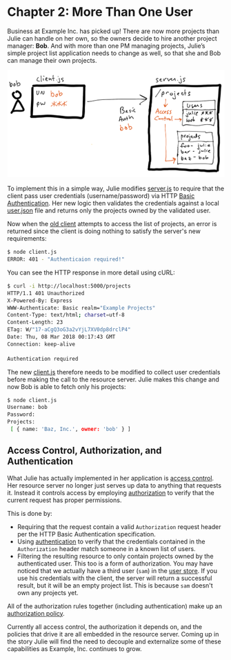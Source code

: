 # Chapter 2: More Than One User

Business at Example Inc. has picked up! There are now more projects than Julie can handle on her own, so the owners decide to hire another project manager: **Bob**. And with more than one PM managing projects, Julie’s simple project list application needs to change as well, so that she and Bob can manage their own projects. 

![](./diagram-01.png)

To implement this in a simple way, Julie modifies [server.js](./server.js) to require that the client pass user credentials (username/password) via HTTP [Basic Authentication](https://tools.ietf.org/html/rfc7617). Her new logic then validates the credentials against a local [user.json](./user.json) file and returns only the projects owned by the validated user.

Now when the [old client](../01-a-simple-resource-server/client.js) attempts to access the list of projects, an error is returned since the client is doing nothing to satisfy the server's new requirements:

```sh
$ node client.js
ERROR: 401 - "Authenticaion required!"
```

You can see the HTTP response in more detail using cURL:

```sh
$ curl -i http://localhost:5000/projects
HTTP/1.1 401 Unauthorized
X-Powered-By: Express
WWW-Authenticate: Basic realm="Example Projects"
Content-Type: text/html; charset=utf-8
Content-Length: 23
ETag: W/"17-aCgQ3oG3a2vYjL7XV0dp8drclP4"
Date: Thu, 08 Mar 2018 00:17:43 GMT
Connection: keep-alive

Authentication required
```

The new [client.js](./client.js) therefore needs to be modified to collect user credentials before making the call to the resource server. Julie makes this change and now Bob is able to fetch only his projects:

```sh
$ node client.js
Username: bob
Password:
Projects:
 [ { name: 'Baz, Inc.', owner: 'bob' } ]
```

## Access Control, Authorization, and Authentication

What Julie has actually implemented in her application is [access control](../terms.md#access-control). Her resource server no longer just serves up data to anything that requests it. Instead it controls access by employing [authorization](../terms.md#authorization) to verify that the current request has proper permissions. 

This is done by:

* Requiring that the request contain a valid `Authorization` request header per the HTTP Basic Authentication specification.
* Using [authentication](../terms.md#authentication) to verify that the credentials contained in the `Authorization` header match someone in a known list of users.
* Filtering the resulting resource to only contain projects owned by the authenticated user. This too is a form of authorization. You may have noticed that we actually have a third user (`sam`) in the [user store](./users.json). If you use his credentials with the client, the server will return a successful result, but it will be an empty project list. This is because `sam` doesn't own any projects yet.

All of the authorization rules together (including authentication) make up an [authorization policy](../terms.md#authorization-policy). 

Currently all access control, the authorization it depends on, and the policies that drive it are all embedded in the resource server. Coming up in the story Julie will find the need to decouple and externalize some of these capabilities as Example, Inc. continues to grow.
